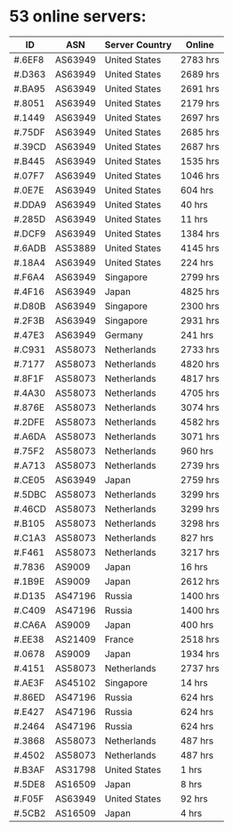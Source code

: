 # 53 online servers:

| ID | ASN | Server Country | Online |
| ------ | ------ | ------ | ------ |
| #.6EF8 | AS63949 | United States | 2783 hrs |
| #.D363 | AS63949 | United States | 2689 hrs |
| #.BA95 | AS63949 | United States | 2691 hrs |
| #.8051 | AS63949 | United States | 2179 hrs |
| #.1449 | AS63949 | United States | 2697 hrs |
| #.75DF | AS63949 | United States | 2685 hrs |
| #.39CD | AS63949 | United States | 2687 hrs |
| #.B445 | AS63949 | United States | 1535 hrs |
| #.07F7 | AS63949 | United States | 1046 hrs |
| #.0E7E | AS63949 | United States | 604 hrs |
| #.DDA9 | AS63949 | United States | 40 hrs |
| #.285D | AS63949 | United States | 11 hrs |
| #.DCF9 | AS63949 | United States | 1384 hrs |
| #.6ADB | AS53889 | United States | 4145 hrs |
| #.18A4 | AS63949 | United States | 224 hrs |
| #.F6A4 | AS63949 | Singapore | 2799 hrs |
| #.4F16 | AS63949 | Japan | 4825 hrs |
| #.D80B | AS63949 | Singapore | 2300 hrs |
| #.2F3B | AS63949 | Singapore | 2931 hrs |
| #.47E3 | AS63949 | Germany | 241 hrs |
| #.C931 | AS58073 | Netherlands | 2733 hrs |
| #.7177 | AS58073 | Netherlands | 4820 hrs |
| #.8F1F | AS58073 | Netherlands | 4817 hrs |
| #.4A30 | AS58073 | Netherlands | 4705 hrs |
| #.876E | AS58073 | Netherlands | 3074 hrs |
| #.2DFE | AS58073 | Netherlands | 4582 hrs |
| #.A6DA | AS58073 | Netherlands | 3071 hrs |
| #.75F2 | AS58073 | Netherlands | 960 hrs |
| #.A713 | AS58073 | Netherlands | 2739 hrs |
| #.CE05 | AS63949 | Japan | 2759 hrs |
| #.5DBC | AS58073 | Netherlands | 3299 hrs |
| #.46CD | AS58073 | Netherlands | 3299 hrs |
| #.B105 | AS58073 | Netherlands | 3298 hrs |
| #.C1A3 | AS58073 | Netherlands | 827 hrs |
| #.F461 | AS58073 | Netherlands | 3217 hrs |
| #.7836 | AS9009 | Japan | 16 hrs |
| #.1B9E | AS9009 | Japan | 2612 hrs |
| #.D135 | AS47196 | Russia | 1400 hrs |
| #.C409 | AS47196 | Russia | 1400 hrs |
| #.CA6A | AS9009 | Japan | 400 hrs |
| #.EE38 | AS21409 | France | 2518 hrs |
| #.0678 | AS9009 | Japan | 1934 hrs |
| #.4151 | AS58073 | Netherlands | 2737 hrs |
| #.AE3F | AS45102 | Singapore | 14 hrs |
| #.86ED | AS47196 | Russia | 624 hrs |
| #.E427 | AS47196 | Russia | 624 hrs |
| #.2464 | AS47196 | Russia | 624 hrs |
| #.3868 | AS58073 | Netherlands | 487 hrs |
| #.4502 | AS58073 | Netherlands | 487 hrs |
| #.B3AF | AS31798 | United States | 1 hrs |
| #.5DE8 | AS16509 | Japan | 8 hrs |
| #.F05F | AS63949 | United States | 92 hrs |
| #.5CB2 | AS16509 | Japan | 4 hrs |

